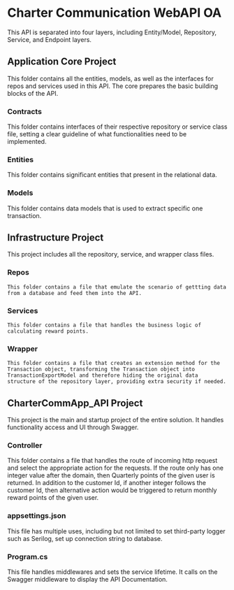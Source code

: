 # Charter Communication WebAPI OA
  This API is separated into four layers, including Entity/Model, Repository, Service, and Endpoint layers. 
  
## Application Core Project
  This folder contains all the entities, models, as well as the interfaces for repos and services used in this API. The core prepares the basic building blocks of the API.
### Contracts
   This folder contains interfaces of their respective repository or service class file, setting a clear guideline of what functionalities need to be implemented.
### Entities
   This folder contains significant entities that present in the relational data.
### Models
   This folder contains data models that is used to extract specific one transaction.
    
   
## Infrastructure Project
   This project includes all the repository, service, and wrapper class files. 
### Repos
    This folder contains a file that emulate the scenario of gettting data from a database and feed them into the API.
### Services
    This folder contains a file that handles the business logic of calculating reward points.
### Wrapper
    This folder contains a file that creates an extension method for the Transaction object, transforming the Transaction object into TransactionExportModel and therefore hiding the original data structure of the repository layer, providing extra security if needed. 

## CharterCommApp_API Project
   This project is the main and startup project of the entire solution. It handles functionality access and UI through Swagger. 
### Controller
   This folder contains a file that handles the route of incoming http request and select the appropriate action for the requests. If the route only has one integer value after the domain, then Quarterly points of the given user is returned. In addition to the customer Id, if another integer follows the customer Id, then alternative action would be triggered to return monthly reward points of the given user. 
### appsettings.json
   This file has multiple uses, including but not limited to set third-party logger such as Serilog, set up connection string to database. 
### Program.cs
   This file handles middlewares and sets the service lifetime. It calls on the Swagger middleware to display the API Documentation.
